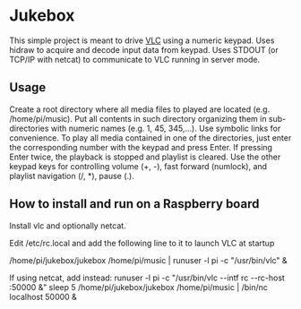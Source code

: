 # Jukebox

This simple project is meant to drive [VLC](https://www.videolan.org/vlc/index.html) using a numeric keypad.
Uses hidraw to acquire and decode input data from keypad.
Uses STDOUT (or TCP/IP with netcat) to communicate to VLC running in server mode.

## Usage
Create a root directory where all media files to played are located
(e.g. /home/pi/music). Put all contents in such directory organizing them in
sub-directories with numeric names (e.g. 1, 45, 345,...). Use symbolic links
for convenience.
To play all media contained in one of the directories, just enter the
corresponding number with the keypad and press Enter.
If pressing Enter twice, the playback is stopped and playlist is cleared.
Use the other keypad keys for controlling volume (+, -), fast forward (numlock), and playlist navigation (/, *), pause (.).

## How to install and run on a Raspberry board
Install vlc and optionally netcat. 

Edit /etc/rc.local and add the following line to it to launch VLC at startup

/home/pi/jukebox/jukebox /home/pi/music | runuser -l pi -c "/usr/bin/vlc" &

If using netcat, add instead:
runuser -l pi -c "/usr/bin/vlc --intf rc --rc-host :50000 &"
sleep 5
/home/pi/jukebox/jukebox /home/pi/music | /bin/nc localhost 50000 &

